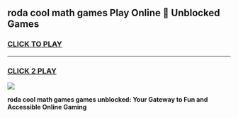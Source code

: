 
## roda cool math games Play Online 👋 Unblocked Games
<h3>
<a href="https://news.freeplayer.one?title=roda_cool_math_games&ref=17CMG">CLICK TO PLAY</a></h3>
<hr>

<h3>
<a href="https://news.freeplayer.one?title=roda_cool_math_games&ref=17CMG">CLICK 2 PLAY</a>
  
</h3>

<a href="https://news.freeplayer.one?title=roda_cool_math_games&ref=17CMG/"><img src="https://clearcache.store/games.png"></a>


**roda cool math games games unblocked: Your Gateway to Fun and Accessible Online Gaming**

